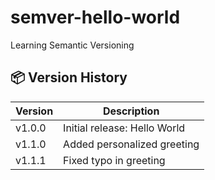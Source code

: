 # semver-hello-world
Learning Semantic Versioning





## 📦 Version History

| Version | Description |
|----------|--------------|
| v1.0.0 | Initial release: Hello World |
| v1.1.0 | Added personalized greeting |
| v1.1.1 | Fixed typo in greeting |
